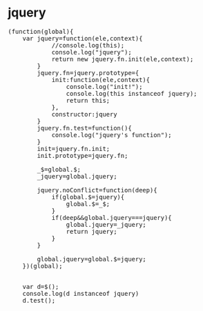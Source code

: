 # jquery

<pre>
(function(global){
	var jquery=function(ele,context){
			//console.log(this);
			console.log("jquery");
			return new jquery.fn.init(ele,context);
		}
		jquery.fn=jquery.prototype={
			init:function(ele,context){
				console.log("init!");
				console.log(this instanceof jquery);
				return this;
			},
			constructor:jquery
		}
		jquery.fn.test=function(){
			console.log("jquery's function");
		}
		init=jquery.fn.init;
		init.prototype=jquery.fn;

		_$=global.$;
		_jquery=global.jquery;

		jquery.noConflict=function(deep){
			if(global.$=jquery){
				global.$=_$;
			}
			if(deep&&global.jquery===jquery){
				global.jquery=_jquery;
				return jquery;
			}
		}

		global.jquery=global.$=jquery;
	})(global);


	var d=$();
	console.log(d instanceof jquery)
	d.test();
</pre>
